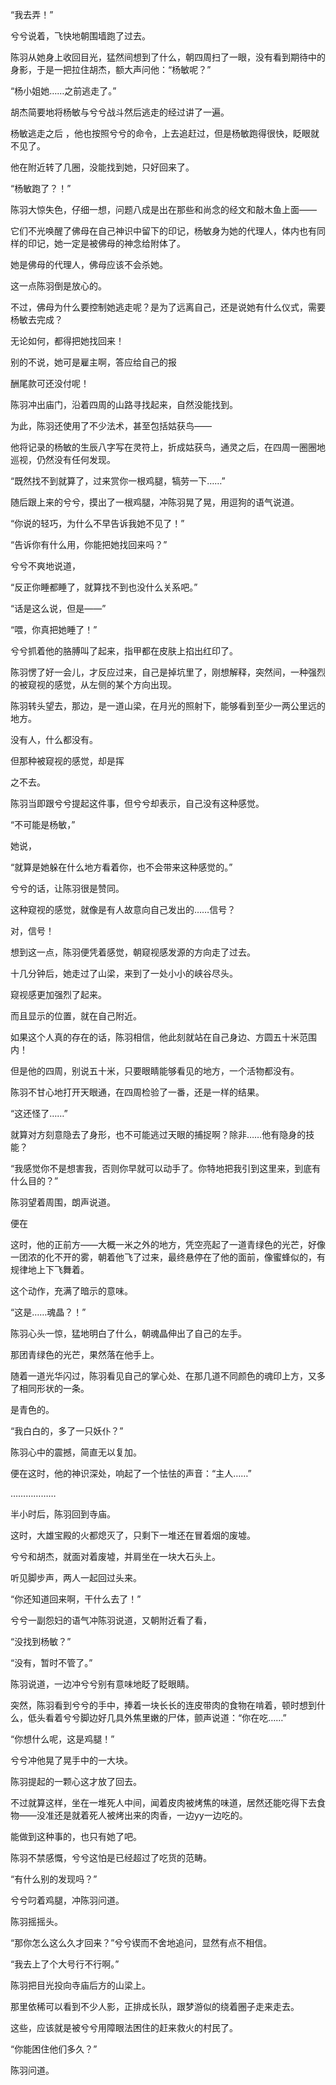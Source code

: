 “我去弄！”

兮兮说着，飞快地朝围墙跑了过去。

陈羽从她身上收回目光，猛然间想到了什么，朝四周扫了一眼，没有看到期待中的身影，于是一把拉住胡杰，额大声问他：“杨敏呢？”

“杨小姐她……之前逃走了。”

胡杰简要地将杨敏与兮兮战斗然后逃走的经过讲了一遍。

杨敏逃走之后 ，他也按照兮兮的命令，上去追赶过，但是杨敏跑得很快，眨眼就不见了。

他在附近转了几圈，没能找到她，只好回来了。

“杨敏跑了？！”

陈羽大惊失色，仔细一想，问题八成是出在那些和尚念的经文和敲木鱼上面——

它们不光唤醒了佛母在自己神识中留下的印记，杨敏身为她的代理人，体内也有同样的印记，她一定是被佛母的神念给附体了。

她是佛母的代理人，佛母应该不会杀她。

这一点陈羽倒是放心的。

不过，佛母为什么要控制她逃走呢？是为了远离自己，还是说她有什么仪式，需要杨敏去完成？

无论如何，都得把她找回来！

别的不说，她可是雇主啊，答应给自己的报

酬尾款可还没付呢！

陈羽冲出庙门，沿着四周的山路寻找起来，自然没能找到。

为此，陈羽还使用了不少法术，甚至包括姑获鸟——

他将记录的杨敏的生辰八字写在灵符上，折成姑获鸟，通灵之后，在四周一圈圈地巡视，仍然没有任何发现。

“既然找不到就算了，过来赏你一根鸡腿，犒劳一下……”

随后跟上来的兮兮，摸出了一根鸡腿，冲陈羽晃了晃，用逗狗的语气说道。

“你说的轻巧，为什么不早告诉我她不见了！”

“告诉你有什么用，你能把她找回来吗？”

兮兮不爽地说道，

“反正你睡都睡了，就算找不到也没什么关系吧。”

“话是这么说，但是——”

“喂，你真把她睡了！”

兮兮抓着他的胳膊叫了起来，指甲都在皮肤上掐出红印了。

陈羽愣了好一会儿，才反应过来，自己是掉坑里了，刚想解释，突然间，一种强烈的被窥视的感觉，从左侧的某个方向出现。

陈羽转头望去，那边，是一道山梁，在月光的照射下，能够看到至少一两公里远的地方。

没有人，什么都没有。

但那种被窥视的感觉，却是挥

之不去。

陈羽当即跟兮兮提起这件事，但兮兮却表示，自己没有这种感觉。

“不可能是杨敏，”

她说，

“就算是她躲在什么地方看着你，也不会带来这种感觉的。”

兮兮的话，让陈羽很是赞同。

这种窥视的感觉，就像是有人故意向自己发出的……信号？

对，信号！

想到这一点，陈羽便凭着感觉，朝窥视感发源的方向走了过去。

十几分钟后，她走过了山梁，来到了一处小小的峡谷尽头。

窥视感更加强烈了起来。

而且显示的位置，就在自己附近。

如果这个人真的存在的话，陈羽相信，他此刻就站在自己身边、方圆五十米范围内！

但是他的四周，别说五十米，只要眼睛能够看见的地方，一个活物都没有。

陈羽不甘心地打开天眼通，在四周检验了一番，还是一样的结果。

“这还怪了……”

就算对方刻意隐去了身形，也不可能逃过天眼的捕捉啊？除非……他有隐身的技能？

“我感觉你不是想害我，否则你早就可以动手了。你特地把我引到这里来，到底有什么目的？”

陈羽望着周围，朗声说道。

便在

这时，他的正前方——大概一米之外的地方，凭空亮起了一道青绿色的光芒，好像一团浓的化不开的雾，朝着他飞了过来，最终悬停在了他的面前，像蜜蜂似的，有规律地上下飞舞着。

这个动作，充满了暗示的意味。

“这是……魂晶？！”

陈羽心头一惊，猛地明白了什么，朝魂晶伸出了自己的左手。

那团青绿色的光芒，果然落在他手上。

随着一道光华闪过，陈羽看见自己的掌心处、在那几道不同颜色的魂印上方，又多了相同形状的一条。

是青色的。

“我白白的，多了一只妖仆？”

陈羽心中的震撼，简直无以复加。

便在这时，他的神识深处，响起了一个怯怯的声音：“主人……”

………………

半小时后，陈羽回到寺庙。

这时，大雄宝殿的火都熄灭了，只剩下一堆还在冒着烟的废墟。

兮兮和胡杰，就面对着废墟，并肩坐在一块大石头上。

听见脚步声，两人一起回过头来。

“你还知道回来啊，干什么去了！”

兮兮一副怨妇的语气冲陈羽说道，又朝附近看了看，

“没找到杨敏？”

“没有，暂时不管了。”

陈羽说道，一边冲兮兮别有意味地眨了眨眼睛。

突然，陈羽看到兮兮的手中，捧着一块长长的连皮带肉的食物在啃着，顿时想到什么，低头看着兮兮脚边好几具外焦里嫩的尸体，颤声说道：“你在吃……”

“你想什么呢，这是鸡腿！”

兮兮冲他晃了晃手中的一大块。

陈羽提起的一颗心这才放了回去。

不过就算这样，坐在一堆死人中间，闻着皮肉被烤焦的味道，居然还能吃得下去食物——没准还是就着死人被烤出来的肉香，一边yy一边吃的。

能做到这种事的，也只有她了吧。

陈羽不禁感慨，兮兮这怕是已经超过了吃货的范畴。

“有什么别的发现吗？”

兮兮叼着鸡腿，冲陈羽问道。

陈羽摇摇头。

“那你怎么这么久才回来？”兮兮锲而不舍地追问，显然有点不相信。

“我去上了个大号行不行啊。”

陈羽把目光投向寺庙后方的山梁上。

那里依稀可以看到不少人影，正排成长队，跟梦游似的绕着圈子走来走去。

这些，应该就是被兮兮用障眼法困住的赶来救火的村民了。

“你能困住他们多久？”

陈羽问道。
